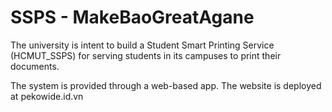 # SSPS - MakeBaoGreatAgane
The university is intent to build a Student Smart Printing Service (HCMUT_SSPS) for serving
students in its campuses to print their documents.

The system is provided through a web-based app. The website is deployed at pekowide.id.vn
